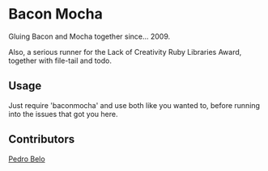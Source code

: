 Bacon Mocha
===========

Gluing Bacon and Mocha together since... 2009.

Also, a serious runner for the Lack of Creativity Ruby Libraries
Award, together with file-tail and todo.


Usage
-----

Just require 'baconmocha' and use both like you wanted to, before running into the issues that got you here.


Contributors
------------

[Pedro Belo](http://twitter.com/ped)
